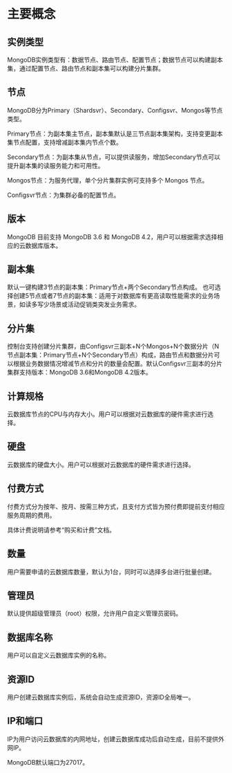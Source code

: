 # 主要概念

## 实例类型

MongoDB实例类型有：数据节点、路由节点、配置节点；数据节点可以构建副本集，通过配置节点、路由节点和副本集可以构建分片集群。

## 节点

MongoDB分为Primary（Shardsvr）、Secondary、Configsvr、Mongos等节点类型。

Primary节点：为副本集主节点，副本集默认是三节点副本集架构，支持变更副本集节点配置，支持增减副本集内节点个数。

Secondary节点：为副本集从节点，可以提供读服务，增加Secondary节点可以提升副本集的读服务能⼒和可⽤性。

Mongos节点：为服务代理，单个分片集群实例可支持多个 Mongos 节点。

Configsvr节点：为集群必备的配置节点。

## 版本

MongoDB 目前支持 MongoDB 3.6 和 MongoDB 4.2，用户可以根据需求选择相应的云数据库版本。

## 副本集

默认一键构建3节点的副本集：Primary节点+两个Secondary节点构成。 也可选择创建5节点或者7节点的副本集：适用于对数据库有更高读取性能需求的业务场景，如读多写少场景或活动促销类突发业务需求。

## 分片集

控制台支持创建分片集群，由Configsvr三副本+N个Mongos+N个数据分片（N节点副本集：Primary节点+N个Secondary节点）构成，路由节点和数据分片可以根据业务数据情况增减节点和分片的数量会配置。默认Configsvr三副本的分片集群支持版本：MongoDB 3.6和MongoDB 4.2版本。

## 计算规格

云数据库节点的CPU与内存大小。用户可以根据对云数据库的硬件需求进行选择。

## 硬盘

云数据库的硬盘大小。用户可以根据对云数据库的硬件需求进行选择。

## 付费方式

付费方式分为按年、按月、按需三种方式，且支付方式皆为预付费即提前支付相应服务周期的费用。

具体计费说明请参考“购买和计费”文档。

## 数量

用户需要申请的云数据库数量，默认为1台，同时可以选择多台进行批量创建。

## 管理员

默认提供超级管理员（root）权限，允许用户自定义管理员密码。

## 数据库名称

用户可以自定义云数据库实例的名称。

## 资源ID

用户创建云数据库实例后，系统会自动生成资源ID，资源ID全局唯一。

## IP和端口

IP为用户访问云数据库的内网地址，创建云数据库成功后自动生成，目前不提供外网IP。

MongoDB默认端口为27017。

